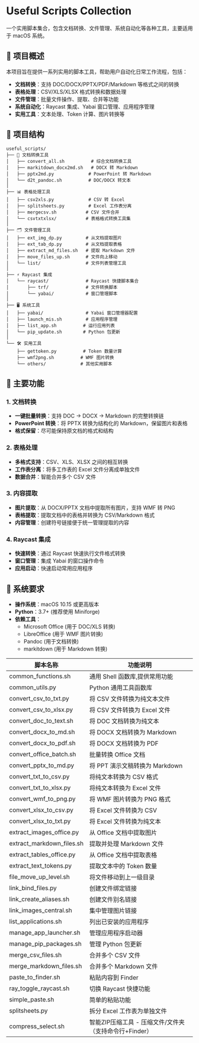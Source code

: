 # Useful Scripts Collection

一个实用脚本集合，包含文档转换、文件管理、系统自动化等各种工具，主要适用于 macOS 系统。

## 🚀 项目概述

本项目旨在提供一系列实用的脚本工具，帮助用户自动化日常工作流程，包括：

- **文档转换**：支持 DOC/DOCX/PPTX/PDF/Markdown 等格式之间的转换
- **表格处理**：CSV/XLS/XLSX 格式转换和数据处理
- **文件管理**：批量文件操作、提取、合并等功能
- **系统自动化**：Raycast 集成、Yabai 窗口管理、应用程序管理
- **实用工具**：文本处理、Token 计算、图片转换等

## 📁 项目结构

```
useful_scripts/
├── 📄 文档转换工具
│   ├── convert_all.sh          # 综合文档转换工具
│   ├── markitdown_docx2md.sh   # DOCX 转 Markdown
│   ├── pptx2md.py             # PowerPoint 转 Markdown
│   └── d2t_pandoc.sh          # DOC/DOCX 转文本
│
├── 📊 表格处理工具
│   ├── csv2xls.py             # CSV 转 Excel
│   ├── splitsheets.py         # Excel 工作表分离
│   ├── mergecsv.sh           # CSV 文件合并
│   └── csvtxtxlsx/           # 表格格式转换工具集
│
├── 🗂️ 文件管理工具
│   ├── ext_img_dp.py         # 从文档提取图片
│   ├── ext_tab_dp.py         # 从文档提取表格
│   ├── extract_md_files.sh   # 提取 Markdown 文件
│   ├── move_files_up.sh      # 文件向上移动
│   └── list/                 # 文件列表管理工具
│
├── ⚡ Raycast 集成
│   └── raycast/              # Raycast 快捷脚本集合
│       ├── trf/              # 文件转换脚本
│       └── yabai/            # 窗口管理脚本
│
├── 🖥️ 系统工具
│   ├── yabai/                # Yabai 窗口管理器配置
│   ├── launch_mis.sh         # 应用程序管理
│   ├── list_app.sh          # 运行应用列表
│   └── pip_update.sh        # Python 包更新
│
└── 🛠️ 实用工具
    ├── gettoken.py          # Token 数量计算
    ├── wmf2png.sh          # WMF 图片转换
    └── others/             # 其他实用脚本
```

## 🎯 主要功能

### 1. 文档转换
- **一键批量转换**：支持 DOC → DOCX → Markdown 的完整转换链
- **PowerPoint 转换**：将 PPTX 转换为结构化的 Markdown，保留图片和表格
- **格式保留**：尽可能保持原文档的格式和结构

### 2. 表格处理
- **多格式支持**：CSV、XLS、XLSX 之间的相互转换
- **工作表分离**：将多工作表的 Excel 文件分离成单独文件
- **数据合并**：智能合并多个 CSV 文件

### 3. 内容提取
- **图片提取**：从 DOCX/PPTX 文档中提取所有图片，支持 WMF 转 PNG
- **表格提取**：提取文档中的表格并转换为 CSV/Markdown 格式
- **内容管理**：创建符号链接便于统一管理提取的内容

### 4. Raycast 集成
- **快速转换**：通过 Raycast 快速执行文件格式转换
- **窗口管理**：集成 Yabai 的窗口操作命令
- **应用启动**：快速启动常用应用程序

## 🔧 系统要求

- **操作系统**：macOS 10.15 或更高版本
- **Python**：3.7+ (推荐使用 Miniforge)
- **依赖工具**：
  - Microsoft Office (用于 DOC/XLS 转换)
  - LibreOffice (用于 WMF 图片转换)
  - Pandoc (用于文档转换)
  - markitdown (用于 Markdown 转换)

| 脚本名称 | 功能说明 |
|---------|---------|
| common_functions.sh | 通用 Shell 函数库,提供常用功能 |
| common_utils.py | Python 通用工具函数库 |
| convert_csv_to_txt.py | 将 CSV 文件转换为纯文本文件 |
| convert_csv_to_xlsx.py | 将 CSV 文件转换为 Excel 文件 |
| convert_doc_to_text.sh | 将 DOC 文档转换为纯文本 |
| convert_docx_to_md.sh | 将 DOCX 文档转换为 Markdown |
| convert_docx_to_pdf.sh | 将 DOCX 文档转换为 PDF |
| convert_office_batch.sh | 批量转换 Office 文档 |
| convert_pptx_to_md.py | 将 PPT 演示文稿转换为 Markdown |
| convert_txt_to_csv.py | 将纯文本转换为 CSV 格式 |
| convert_txt_to_xlsx.py | 将纯文本转换为 Excel 文件 |
| convert_wmf_to_png.py | 将 WMF 图片转换为 PNG 格式 |
| convert_xlsx_to_csv.py | 将 Excel 文件转换为 CSV |
| convert_xlsx_to_txt.py | 将 Excel 文件转换为纯文本 |
| extract_images_office.py | 从 Office 文档中提取图片 |
| extract_markdown_files.sh | 提取并处理 Markdown 文件 |
| extract_tables_office.py | 从 Office 文档中提取表格 |
| extract_text_tokens.py | 提取文本中的 Token 数量 |
| file_move_up_level.sh | 将文件移动到上一级目录 |
| link_bind_files.py | 创建文件绑定链接 |
| link_create_aliases.sh | 创建文件别名链接 |
| link_images_central.sh | 集中管理图片链接 |
| list_applications.sh | 列出已安装的应用程序 |
| manage_app_launcher.sh | 管理应用程序启动器 |
| manage_pip_packages.sh | 管理 Python 包更新 |
| merge_csv_files.sh | 合并多个 CSV 文件 |
| merge_markdown_files.sh | 合并多个 Markdown 文件 |
| paste_to_finder.sh | 粘贴内容到 Finder |
| ray_toggle_raycast.sh | 切换 Raycast 快捷功能 |
| simple_paste.sh | 简单的粘贴功能 |
| splitsheets.py | 拆分 Excel 工作表为单独文件 |
| compress_select.sh | 智能ZIP压缩工具 - 压缩文件/文件夹（支持命令行+Finder） |
